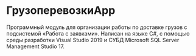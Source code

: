 # ГрузоперевозкиApp
Программный модуль для организации работы по доставке грузов с подсистемой «Работа с заявками». Написан на языке C#, с помощью среды разработки Visual Studio 2019 и СУБД Microsoft SQL Server Management Studio 17.

